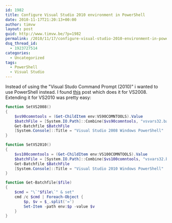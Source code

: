```yaml
---
id: 1982
title: Configure Visual Studio 2010 environment in PowerShell
date: 2010-11-17T21:20:13+00:00
author: timvw
layout: post
guid: http://www.timvw.be/?p=1982
permalink: /2010/11/17/configure-visual-studio-2010-environment-in-powershell/
dsq_thread_id:
  - 1923727514
categories:
  - Uncategorized
tags:
  - PowerShell
  - Visual Studio
---
```

Instead of using the "Visual Studo Command Prompt (2010)" i wanted to use PowerShell instead. I found [this](http://blogs.msdn.com/b/ploeh/archive/2008/04/09/visualstudio2008powershell.aspx) post which does it for VS2008. Extending it for VS2010 was pretty easy:

```powershell
function SetVS2008()
{
	$vs90comntools = (Get-ChildItem env:VS90COMNTOOLS).Value
	$batchFile = [System.IO.Path]::Combine($vs90comntools, "vsvars32.bat")
	Get-Batchfile $BatchFile
	[System.Console]::Title = "Visual Studio 2008 Windows PowerShell"
}

function SetVS2010()
{
	$vs100comntools = (Get-ChildItem env:VS100COMNTOOLS).Value
	$batchFile = [System.IO.Path]::Combine($vs100comntools, "vsvars32.bat")
	Get-Batchfile $BatchFile
	[System.Console]::Title = "Visual Studio 2010 Windows PowerShell"
}

function Get-Batchfile($file)
{
	$cmd = "\`"$file\`" & set"
	cmd /c $cmd | Foreach-Object {
		$p, $v = $_.split('=')
		Set-Item -path env:$p -value $v
	}
}
```
